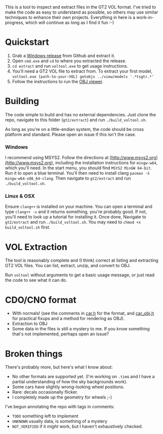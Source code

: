 This is a tool to inspect and extract files in the GT2 VOL format. I've tried to
make the code as easy to understand as possible, so others may use similar
techniques to enhance their own projects. Everything in here is a
work-in-progress, which will continue as long as I find it fun :-)

# Quickstart

1. Grab a [Windows release](https://github.com/commongear/gt2/releases) from
Github and extract it.
2. Open `cmd.exe` and `cd` to where you extracted the release.
3. `cd extract` and run `voltool.exe` to get usage instructions.
4. You'll need a GT2 VOL file to extract from. To extract your first model,  
`voltool.exe [path-to-your-VOL] getobjs ../view/models '.*tsgtr.*'`
5. Follow the instructions to run the [OBJ viewer](../view/).

# Building

The code simple to build and has no external dependencies. Just clone the repo,
navigate to this folder (`gt2/extract`) and run `./build_voltool.sh`.

As long as you're on a little-endian system, the code should be cross platform
and standard. Please open an issue if this isn't the case.

### Windows

I recommend using MSYS2. Follow the directions at
[http://www.msys2.org](http://www.msys2.org), including the installation
instructions for `mingw-w64`, which you'll need. In the start menu, you should
find `MSYS2 MinGW 64-bit`. Run it to open a blue terminal. You'll then need to
install clang `pacman -S mingw-w64-x86_64-clang`. Then navigate to `gt2/extract`
and run `./build_voltool.sh`.

### Linux & OSX

Ensure `clang++` is installed on your machine. You can open a terminal and type
`clang++ -v` and it returns something, you're probably good. If not, you'll need
to look up a tutorial for installing it. Once done, Navigate to `gt2/extract`
and run `./build_voltool.sh`. You may need to `chmod +x build_voltool.sh` first.

# VOL Extraction

The tool is reasonably complete and (I think) correct at listing and extracting
GT2 VOL files. You can list, extract, unzip, and convert to OBJ.

Run `voltool` without arguments to get a basic usage message, or just read the
code to see what it can do.

# CDO/CNO format

- With normals! (see the comments in [car.h](car.h) for the format, and
[car_obj.h](car_obj.h) for practical fixups and a method for rendering as OBJ).
- Extraction to OBJ
- Some data in the files is still a mystery to me. If you know something that's
not implemented, perhaps open an issue?

# Broken things

There's probably more, but here's what I know about:

- No other formats are supported yet. (I'm working on `.tim`s and I have a
partial understanding of how the sky backgrounds work).
- Some cars have slightly wrong-looking wheel positions.
- Rare: decals occasionally flicker.
- I completely made up the geometry for wheels ;-)

I've begun annotating the repo with tags in comments:

- `TODO` something left to implement
- `UNKNOWN` usually data, is something of a mystery
- `NOT_VERIFIED` if it *might* work, but I haven't exhaustively checked.
